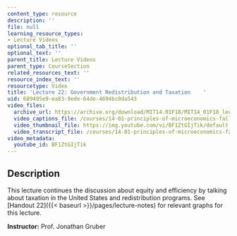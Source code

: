 ```yaml
---
content_type: resource
description: ''
file: null
learning_resource_types:
- Lecture Videos
optional_tab_title: ''
optional_text: ''
parent_title: Lecture Videos
parent_type: CourseSection
related_resources_text: ''
resource_index_text: ''
resourcetype: Video
title: 'Lecture 22: Government Redistribution and Taxation    '
uid: 689495e9-ea83-9ede-64de-4694bc0da543
video_files:
  archive_url: https://archive.org/download/MIT14.01F18/MIT14_01F18_lec22_300k.mp4
  video_captions_file: /courses/14-01-principles-of-microeconomics-fall-2018/d82e319817b0576b8cd41171ec301d2e_BF1ZtGIjTik.vtt
  video_thumbnail_file: https://img.youtube.com/vi/BF1ZtGIjTik/default.jpg
  video_transcript_file: /courses/14-01-principles-of-microeconomics-fall-2018/ace8064c576643aea27858ca5351e4c3_BF1ZtGIjTik.pdf
video_metadata:
  youtube_id: BF1ZtGIjTik
---
```


Description
-----------

This lecture continues the discussion about equity and efficiency by talking about taxation in the United States and redistribution programs. See [Handout 22]({{< baseurl >}}/pages/lecture-notes) for relevant graphs for this lecture.

**Instructor:** Prof. Jonathan Gruber